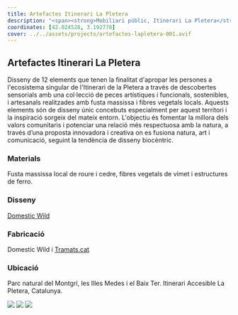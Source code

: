 ```yaml
---
title: Artefactes Itinerari La Pletera
description: "<span><strong>Mobiliari públic, Itinerari La Pletera</strong> &mdash; <em>col.lecció de peces artístiques i funcionals, sostenibles, i artesanals realitzades amb fusta massissa i fibres vegetals locals.</em></span>"
coordinates: [42.024528, 3.192778]
cover: ../../assets/projects/artefactes-lapletera-001.avif
---
```


## Artefactes Itinerari La Pletera

Disseny de 12 elements que tenen la finalitat d'apropar les persones a
l'ecosistema singular de l'Itinerari de la Pletera a través de descobertes
sensorials amb una col·lecció de peces artístiques i funcionals, sostenibles, i
artesanals realitzades amb fusta massissa i fibres vegetals locals. Aquests
elements són de disseny únic concebuts especialment per aquest territori i la
inspiració sorgeix del mateix entorn. L'objectiu és fomentar la millora dels
valors comunitaris i potenciar una relació més respectuosa amb la natura, a
través d’una proposta innovadora i creativa on es fusiona natura, art i
comunicació, seguint la tendència de disseny biocèntric.

### Materials

Fusta massissa local de roure i cedre, fibres vegetals de vímet i estructures de
ferro.

### Disseny

[Domestic Wild](https://www.domestic-wild.com/itinerari-la-pletera-pnmm-cat)

### Fabricació

Domestic Wild i [Tramats.cat](https://tramats.cat/que-fem/la-pletera-2022/)

### Ubicació

Parc natural del Montgrí, les Illes Medes i el Baix Ter. Itinerari Accesible La
Pletera, Catalunya.

![](../../assets/projects/artefactes-lapletera-001.avif)
![](../../assets/projects/artefactes-lapletera-002.avif)
![](../../assets/projects/artefactes-lapletera-003.avif)
